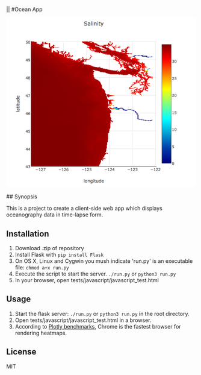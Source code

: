

||
#Ocean App


<p align="center">
    <img src ="app/static/Test.png?" />
</p>
## Synopsis

This is a project to create a client-side web app which displays oceanography data in time-lapse form. 

## Installation

1. Download .zip of repository
2. Install Flask with `pip install Flask`
3. On OS X, Linux and Cygwin you mush indicate 'run.py' is an executable file: `chmod a+x run.py`
4. Execute the script to start the server. `./run.py` or `python3 run.py`
5. In your browser, open tests/javascript/javascript_test.html

## Usage

1. Start the flask server: `./run.py` or `python3 run.py` in the root directory.
2. Open tests/javascript/javascript_test.html in a browser.
3. According to [Plotly benchmarks](https://plot.ly/benchmarks/ "this"), Chrome is the fastest browser for rendering heatmaps.

## License

MIT
